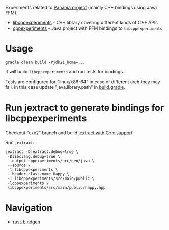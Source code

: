 Experiments related to [Panama project](https://jdk.java.net/panama/) (mainly C++ bindings using Java FFM).
- [libcppexperiments](libcppexperiments) - C++ library covering different kinds of C++ APIs
- [cppexperiments](cppexperiments) - Java project with FFM bindings to `libcppexperiments`

# Usage

```
gradle clean build -Pjdk21_home=...
```

It will build `libcppexperiments` and run tests for bindings.

Tests are configured for "linux/x86-64" in case of different arch they may fail. In this case update "java.library.path" in [build.gradle](cppexperiments/build.gradle). 

# Run jextract to generate bindings for libcppexperiments

Checkout "cxx2" branch and build [jextract with C++ support](https://github.com/enatai/jextractcpp.git)

Run `jextract`:

```
jextract -Djextract.debug=true \
 -Dlibclang.debug=true \
 --output cppexperiments/src/gen/java \
 --source \
 -t libcppexperiments \
 --header-class-name Happy \
 -I libcppexperiments/src/main/public \
 -lcppexperiments \
 libcppexperiments/src/main/public/happy.hpp
```

# Navigation

- [rust-bindgen](rust-bindgen/README.md)
